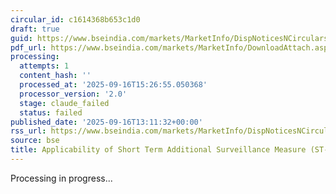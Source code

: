```yaml
---
circular_id: c1614368b653c1d0
draft: true
guid: https://www.bseindia.com/markets/MarketInfo/DispNoticesNCirculars.aspx?Noticeid={52F7512A-70FF-4F4B-9561-2F502A4D585B}&noticeno=20250916-67&dt=09/16/2025&icount=67&totcount=78&flag=0
pdf_url: https://www.bseindia.com/markets/MarketInfo/DownloadAttach.aspx?id=20250916-67&attachedId=513a8a84-aa9b-449b-bd6a-c1c4ecbd6720
processing:
  attempts: 1
  content_hash: ''
  processed_at: '2025-09-16T15:26:55.050368'
  processor_version: '2.0'
  stage: claude_failed
  status: failed
published_date: '2025-09-16T13:11:32+00:00'
rss_url: https://www.bseindia.com/markets/MarketInfo/DispNoticesNCirculars.aspx?Noticeid={52F7512A-70FF-4F4B-9561-2F502A4D585B}&noticeno=20250916-67&dt=09/16/2025&icount=67&totcount=78&flag=0
source: bse
title: Applicability of Short Term Additional Surveillance Measure (ST-ASM)
---
```


Processing in progress...